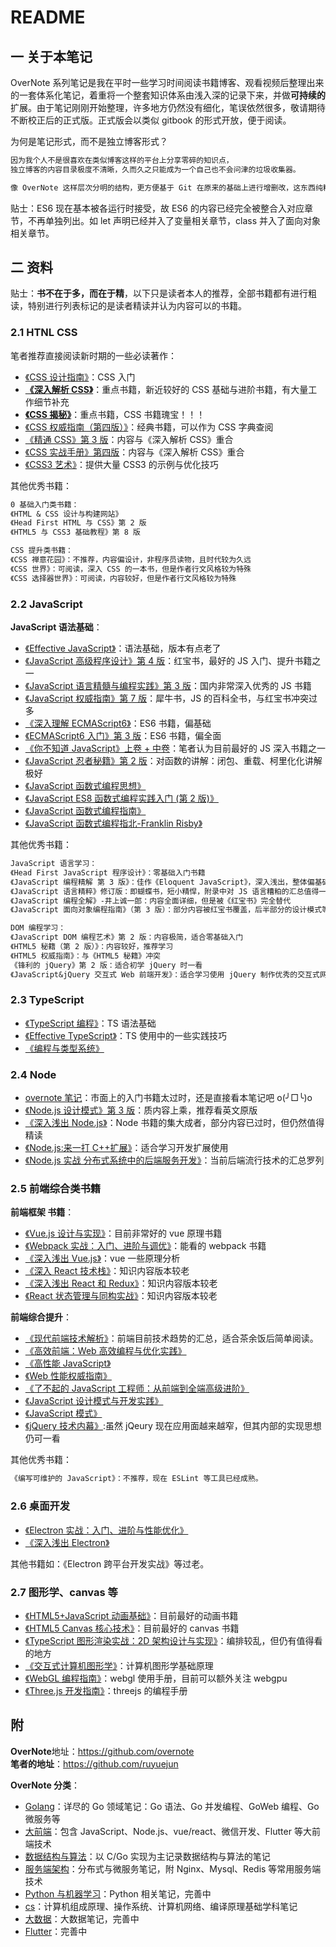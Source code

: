 # README

## 一 关于本笔记

OverNote 系列笔记是我在平时一些学习时间阅读书籍博客、观看视频后整理出来的一套体系化笔记，着重将一个整套知识体系由浅入深的记录下来，并做**可持续的**扩展。由于笔记刚刚开始整理，许多地方仍然没有细化，笔误依然很多，敬请期待不断校正后的正式版。正式版会以类似 gitbook 的形式开放，便于阅读。

为何是笔记形式，而不是独立博客形式？

```txt
因为我个人不是很喜欢在类似博客这样的平台上分享零碎的知识点，
独立博客的内容目录极度不清晰，久而久之只能成为一个自己也不会问津的垃圾收集器。

像 OverNote 这样层次分明的结构，更方便基于 Git 在原来的基础上进行增删改，这东西纯粹是一个记录不适合做专业的 blog。
```

贴士：ES6 现在基本被各运行时接受，故 ES6 的内容已经完全被整合入对应章节，不再单独列出。如 let 声明已经并入了变量相关章节，class 并入了面向对象相关章节。

## 二 资料

贴士：**书不在于多，而在于精**，以下只是读者本人的推荐，全部书籍都有进行粗读，特别进行列表标记的是读者精读并认为内容可以的书籍。

### 2.1 HTNL CSS

笔者推荐直接阅读新时期的一些必读著作：

- [《CSS 设计指南》](https://book.douban.com/subject/23123255/)：CSS 入门
- [**《深入解析 CSS》**](https://book.douban.com/subject/35021471/)：重点书籍，新近较好的 CSS 基础与进阶书籍，有大量工作细节补充
- [**《CSS 揭秘》**](https://book.douban.com/subject/26745943/)：重点书籍，CSS 书籍瑰宝！！！
- [《CSS 权威指南（第四版）》](https://book.douban.com/subject/33398314/)：经典书籍，可以作为 CSS 字典查阅
- [《精通 CSS》第 3 版](https://book.douban.com/subject/30450258/)：内容与《深入解析 CSS》重合
- [《CSS 实战手册》第四版](https://book.douban.com/subject/26898555/)：内容与《深入解析 CSS》重合
- [《CSS3 艺术》](https://book.douban.com/subject/34932891/)：提供大量 CSS3 的示例与优化技巧

其他优秀书籍：

```txt
0 基础入门类书籍：
《HTML & CSS 设计与构建网站》
《Head First HTML 与 CSS》第 2 版
《HTML5 与 CSS3 基础教程》第 8 版

CSS 提升类书籍：
《CSS 禅意花园》：不推荐，内容偏设计，非程序员读物，且时代较为久远
《CSS 世界》：可阅读，深入 CSS 的一本书，但是作者行文风格较为特殊
《CSS 选择器世界》：可阅读，内容较好，但是作者行文风格较为特殊
```

### 2.2 JavaScript

**JavaScript 语法基础**：

- [《Effective JavaScript》](https://book.douban.com/subject/25786138/)：语法基础，版本有点老了
- [《JavaScript 高级程序设计》第 4 版](https://book.douban.com/subject/35175321/)：红宝书，最好的 JS 入门、提升书籍之一
- [《JavaScript 语言精髓与编程实践》第 3 版](https://book.douban.com/subject/35085910/)：国内非常深入优秀的 JS 书籍
- [《JavaScript 权威指南》第 7 版](https://book.douban.com/subject/35396470/)：犀牛书，JS 的百科全书，与红宝书冲突过多
- [《深入理解 ECMAScript6》](https://book.douban.com/subject/27072230/)：ES6 书籍，偏基础
- [《ECMAScript6 入门》第 3 版](https://book.douban.com/subject/27127030/)：ES6 书籍，偏全面
- [《你不知道 JavaScript》上卷 + 中卷](https://book.douban.com/subject/26351021/)：笔者认为目前最好的 JS 深入书籍之一
- [《JavaScript 忍者秘籍》第 2 版](https://book.douban.com/subject/30143702/)：对函数的讲解：闭包、重载、柯里化化讲解极好
- [《JavaScript 函数式编程思想》](https://book.douban.com/subject/30449514/)
- [《JavaScript ES8 函数式编程实践入门 (第 2 版)》](https://book.douban.com/subject/35791367/)
- [《JavaScript 函数式编程指南》](https://book.douban.com/subject/30283769/)
- [《JavaScript 函数式编程指北-Franklin Risby》](https://llh911001.gitbooks.io/mostly-adequate-guide-chinese/content/)

其他优秀书籍：

```txt
JavaScript 语言学习：
《Head First JavaScript 程序设计》：零基础入门书籍
《JavaScript 编程精解 第 3 版》：佳作《Eloquent JavaScript》，深入浅出，整体偏基础，翻译不佳。
《JavaScript 语言精粹》修订版：即蝴蝶书，短小精悍，附录中对 JS 语言糟粕的汇总值得一看！但大多问题已被 ES6 相关书籍总结
《JavaScript 编程全解》-井上诚一郎：内容全面详细，但是被《红宝书》完全替代
《JavaScript 面向对象编程指南》（第 3 版）：部分内容被红宝书覆盖，后半部分的设计模式等内容可以看其他书籍

DOM 编程学习：
《JavaScript DOM 编程艺术》第 2 版：内容极简，适合零基础入门
《HTML5 秘籍（第 2 版）》：内容较好，推荐学习
《HTML5 权威指南》：与《HTML5 秘籍》冲突
《锋利的 jQuery》第 2 版：适合初学 jQuery 时一看
《JavaScript&jQuery 交互式 Web 前端开发》：适合学习使用 jQuery 制作优秀的交互式网站
```

### 2.3 TypeScript

- [《TypeScript 编程》](https://book.douban.com/subject/35134660/)：TS 语法基础
- [《Effective TypeScript》](https://book.douban.com/subject/35689352/)：TS 使用中的一些实践技巧
- [《编程与类型系统》](https://book.douban.com/subject/35325133/)

### 2.4 Node

- [overnote 笔记](https://github.com/overnote/over-javascript/tree/master/04-NodeJS)：市面上的入门书籍太过时，还是直接看本笔记吧 o(╯□╰)o
- [《Node.js 设计模式》第 3 版](https://book.douban.com/subject/35608760/)：质内容上乘，推荐看英文原版
- [《深入浅出 Node.js》](https://book.douban.com/subject/25768396/)：Node 书籍的集大成者，部分内容已过时，但仍然值得精读
- [《Node.js:来一打 C++扩展》](https://book.douban.com/subject/30247892/)：适合学习开发扩展使用
- [《Node.js 实战 分布式系统中的后端服务开发》](https://book.douban.com/subject/35672065/)：当前后端流行技术的汇总罗列

### 2.5 前端综合类书籍

**前端框架 书籍**：

- [《Vue.js 设计与实现》](https://book.douban.com/subject/35768338/)：目前非常好的 vue 原理书籍
- [《Webpack 实战：入门、进阶与调优》](https://book.douban.com/subject/34430881/)：能看的 webpack 书籍
- [《深入浅出 Vue.js》](https://book.douban.com/subject/32581281/)：vue 一些原理分析
- [《深入 React 技术栈》](https://book.douban.com/subject/26918038/)：知识内容版本较老
- [《深入浅出 React 和 Redux》](https://book.douban.com/subject/27033213/)：知识内容版本较老
- [《React 状态管理与同构实战》](https://book.douban.com/subject/30290509/)：知识内容版本较老

**前端综合提升**：

- [《现代前端技术解析》](https://book.douban.com/subject/27021790/)：前端目前技术趋势的汇总，适合茶余饭后简单阅读。
- [《高效前端：Web 高效编程与优化实践》](https://book.douban.com/subject/30170670/)
- [《高性能 JavaScript》](https://book.douban.com/subject/5362856/)
- [《Web 性能权威指南》](https://book.douban.com/subject/25856314/)
- [《了不起的 JavaScript 工程师：从前端到全端高级进阶》](https://book.douban.com/subject/34788884/)
- [《JavaScript 设计模式与开发实践》](https://book.douban.com/subject/26382780/)
- [《JavaScript 模式》](https://book.douban.com/subject/11506062/)
- [《jQuery 技术内幕》](https://book.douban.com/subject/25823709/):虽然 jQeury 现在应用面越来越窄，但其内部的实现思想仍可一看

其他优秀书籍：

```txt
《编写可维护的 JavaScript》：不推荐，现在 ESLint 等工具已经成熟。
```

### 2.6 桌面开发

- [《Electron 实战：入门、进阶与性能优化》](https://book.douban.com/subject/35069275/)
- [《深入浅出 Electron》](https://book.douban.com/subject/35693818/)

其他书籍如：《Electron 跨平台开发实战》等过老。

### 2.7 图形学、canvas 等

- [《HTML5+JavaScript 动画基础》](https://book.douban.com/subject/24744218/)：目前最好的动画书籍
- [《HTML5 Canvas 核心技术》](https://book.douban.com/subject/24533314/)：目前最好的 canvas 书籍
- [《TypeScript 图形渲染实战：2D 架构设计与实现》](https://book.douban.com/subject/31365348/)：编排较乱，但仍有值得看的地方
- [《交互式计算机图形学》](https://book.douban.com/subject/26916420/)：计算机图形学基础原理
- [《WebGL 编程指南》](https://book.douban.com/subject/25909351/)：webgl 使用手册，目前可以额外关注 webgpu
- [《Three.js 开发指南》](https://book.douban.com/subject/34451906/)：threejs 的编程手册

## 附

**OverNote**地址：<https://github.com/overnote>  
**笔者的地址**：<https://github.com/ruyuejun>

**OverNote 分类**：

- [Golang](https://github.com/overnote/over-golang)：详尽的 Go 领域笔记：Go 语法、Go 并发编程、GoWeb 编程、Go 微服务等
- [大前端](https://github.com/overnote/over-javascript)：包含 JavaScript、Node.js、vue/react、微信开发、Flutter 等大前端技术
- [数据结构与算法](https://github.com/overnote/over-algorithm)：以 C/Go 实现为主记录数据结构与算法的笔记
- [服务端架构](https://github.com/overnote/over-server)：分布式与微服务笔记，附 Nginx、Mysql、Redis 等常用服务端技术
- [Python 与机器学习](https://github.com/overnote/over-python)：Python 相关笔记，完善中
- [cs](https://github.com/overnote/over-cs)：计算机组成原理、操作系统、计算机网络、编译原理基础学科笔记
- [大数据](https://github.com/overnote/over-bigdata)：大数据笔记，完善中
- [Flutter](https://github.com/overnote/over-flutter)：完善中
